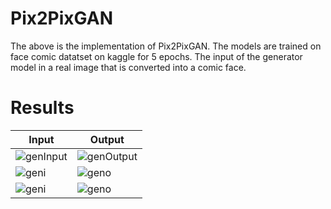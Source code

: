 # Pix2PixGAN

The above is the implementation of Pix2PixGAN. The models are trained on face comic datatset on kaggle for 5 epochs. The input of the generator model in a real image that is converted into a comic face.

# Results
| Input | Output |
| --- | --- |
| ![genInput](https://github.com/AmanShamsheerSheikh/Pix2PixGAN/assets/103746505/764ce620-fc71-415a-abc2-329467e2e47b) | ![genOutput](https://github.com/AmanShamsheerSheikh/Pix2PixGAN/assets/103746505/21c22654-87bf-4367-97b0-a6cb0089bada) |
| ![geni](https://github.com/AmanShamsheerSheikh/Pix2PixGAN/assets/103746505/c0503d3c-270a-4a6a-bb73-f7afee10cd91) |![geno](https://github.com/AmanShamsheerSheikh/Pix2PixGAN/assets/103746505/0d7d8bd1-09fb-4100-81e8-a4b34b18efc1)|
| ![geni](https://github.com/AmanShamsheerSheikh/Pix2PixGAN/assets/103746505/fc864ea1-86db-4ded-ba2a-11a3cb4b5a31)|![geno](https://github.com/AmanShamsheerSheikh/Pix2PixGAN/assets/103746505/e742da35-eb84-466e-b44c-211598fe0fc5) |








